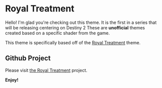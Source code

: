 # Royal Treatment

Hello! I'm glad you're checking out this theme. It is the first in a series that will be releasing centering on Destiny 2 These are **unofficial** themes created based on a specific shader from the game.

This theme is specifically based off of the [Royal Treatment](https://d2.destinygamewiki.com/wiki/Royal_Treatment) theme.

## Github Project

Please visit [the Royal Treatment](https://github.com/dendrobiummoniliforme/destiny-themes/tree/main/royal-treatment) project.

**Enjoy!**
